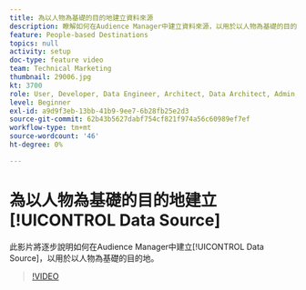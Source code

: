 ```yaml
---
title: 為以人物為基礎的目的地建立資料來源
description: 瞭解如何在Audience Manager中建立資料來源，以用於以人物為基礎的目的地。
feature: People-based Destinations
topics: null
activity: setup
doc-type: feature video
team: Technical Marketing
thumbnail: 29006.jpg
kt: 3700
role: User, Developer, Data Engineer, Architect, Data Architect, Admin, Leader
level: Beginner
exl-id: a9d9f3eb-13bb-41b9-9ee7-6b28fb25e2d3
source-git-commit: 62b43b5627dabf754cf821f974a56c60989ef7ef
workflow-type: tm+mt
source-wordcount: '46'
ht-degree: 0%

---
```


# 為以人物為基礎的目的地建立[!UICONTROL Data Source]

此影片將逐步說明如何在Audience Manager中建立[!UICONTROL Data Source]，以用於以人物為基礎的目的地。

>[!VIDEO](https://video.tv.adobe.com/v/29006/?quality=12)
